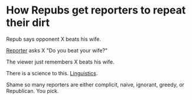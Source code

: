 # How Repubs get reporters to repeat their dirt
Repub says opponent X beats his wife.

<a href="https://twitter.com/edokeefe/status/1317302308112302080">Reporter</a> asks X "Do you beat your wife?"

The viewer just remembers X beats his wife. 

There is a science to this. <a href="https://www.youtube.com/watch?v=wK9KCG05HFw">Linguistics</a>. 

Shame so many reporters are either complicit, naive, ignorant, greedy, or Republican. You pick.


